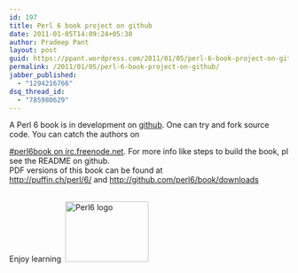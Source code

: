 ```yaml
---
id: 197
title: Perl 6 book project on github
date: 2011-01-05T14:09:24+05:30
author: Pradeep Pant
layout: post
guid: https://ppant.wordpress.com/2011/01/05/perl-6-book-project-on-github/
permalink: /2011/01/05/perl-6-book-project-on-github/
jabber_published:
  - "1294216766"
dsq_thread_id:
  - "785980629"
---
```

A Perl 6 book is in development on [github](http://github.com/perl6/book/). One can try and fork source code. You can catch the authors on

[#perl6book on irc.freenode.net](http://webchat.freenode.net/?channels=perl6Book&nick=). For more info like steps to build the book, pl see the README on github.  
PDF versions of this book can be found at  
<http://puffin.ch/perl/6/> and <http://github.com/perl6/book/downloads>

[](http://github.com/perl6/book/downloads)  
Enjoy learning  [<img class="alignnone size-thumbnail wp-image-159" title="http://perl6.org/" src="http://pradeeppant.com/wp-content/uploads/2010/08/800px-camelia-svg.png?w=150" alt="Perl6 logo" width="150" height="109" srcset="http://pradeeppant.com/wp-content/uploads/2010/08/800px-camelia-svg.png 800w, http://pradeeppant.com/wp-content/uploads/2010/08/800px-camelia-svg-300x219.png 300w, http://pradeeppant.com/wp-content/uploads/2010/08/800px-camelia-svg-410x300.png 410w" sizes="(max-width: 150px) 100vw, 150px" />](http://perl6.org/)